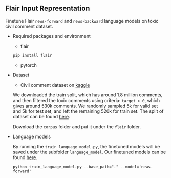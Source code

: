 ## Flair Input Representation

Finetune Flair `news-forward` and `news-backward` language models on toxic civil comment dataset.

- Required packages and environment
    - flair
    ```
    pip install flair
    ```
    - pytorch

- Dataset
    - Civil comment dataset on [kaggle](https://www.kaggle.com/competitions/jigsaw-unintended-bias-in-toxicity-classification/data?select=train.csv)

    We downloaded the train split, which has around 1.8 million comments, and then filtered the toxic comments using criteria: `target > 0`, which gives around 530k comments. We randomly sampled 5k for valid set and 5k for test set, and left the remaining 520k for train set. The split of dataset can be found [here](https://drive.google.com/drive/folders/1-YnBGF5o74YBKQm4_rU8hI2mfUXjIxHY?usp=sharing).

    Download the `corpus` folder and put it under the `flair` folder.

- Language models

    By running the `train_language_model.py`, the finetuned models will be saved under the subfolder `language_model`. Our finetuned models can be found [here](https://drive.google.com/drive/folders/1-3kLleCwLHZAVcvdujOc37zOIC9-aqD2?usp=sharing).

    ```
    python train_language_model.py --base_path="." --model='news-forward'
    ```
    

 